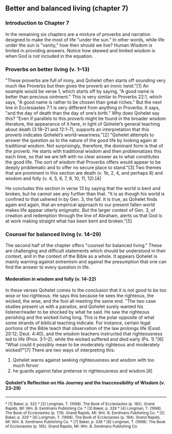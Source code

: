 ## Better and balanced living (chapter 7)

### Introduction to Chapter 7

In the remaining six chapters are a mixture of proverbs and narration designed to make the most of life "under the sun." In other words, while life under the sun is "vanity," how then should we live? Human Wisdom is limited in providing answers. Notice how skewed and limited wisdom is when God is not included in the equation.

### Proverbs on better living (v. 1–13)

"These proverbs are full of irony, and Qohelet often starts off sounding very much like Proverbs but then gives the proverb an ironic twist."[1] An example would be verse 1, which starts off by saying, "A good name is better than precious ointment." This is very similar to Proverbs 22:1, which says, "A good name is rather to be chosen than great riches." But the next line in Ecclesiastes 7:1 is very different from anything in Proverbs. It says, "and the day of death than the day of one’s birth." Why does Qohelet say this? "Even if parallels to this proverb might be found in the broader wisdom literature, the appearance of it here, in light of Qohelet’s general teaching about death (3:18–21 and 12:1–7), supports an interpretation that this proverb indicates Qohelet’s world-weariness."[2] "Qohelet attempts to answer the question as to the nature of the good life by looking again at traditional wisdom. Not surprisingly, therefore, the dominant form is that of the proverb. He starts with traditional wisdom and then problematizes this each time, so that we are left with no clear answer as to what constitutes the good life. The sort of wisdom that Proverbs offers would appear to be deeply problematic and to offer no secure place to stand."[3] Two themes that are prominent in this section are death (v. 1b, 2, 4, and perhaps 8) and wisdom and folly (v. 4, 5, 6, 7, 9, 10, 11, 12).[4]

He concludes this section in verse 13 by saying that the world is bent and broken, but he cannot see any further than that. "It is as though his world is confined to that ushered in by Gen. 3, the fall. It is true, as Qohelet finds again and again, that an empirical approach to our present fallen world makes life appear utterly enigmatic. But the larger context of Gen. 3, of creation and redemption through the line of Abraham, alerts us that God is at work making straight what has been bent and broken."[5]

### Counsel for balanced living (v. 14–29)

The second half of the chapter offers "counsel for balanced living." These are challenging and difficult statements which should be understood in their context, and in the context of the Bible as a whole. It appears Qohelet is mainly warning against extremism and against the presumption that one can find the answer to every question in life.

#### Moderation in wisdom and folly (v. 14–22)

In these verses Qohelet comes to the conclusion that it is not good to be too wise or too righteous. He says this because he sees the righteous, the wicked, the wise, and the fool all meeting the same end. "The two case studies present us with a paradox, and Qohelet surely wanted his listener/reader to be shocked by what he said. He saw the righteous perishing and the wicked living long. This is the polar opposite of what some strands of biblical teaching indicate. For instance, certain legal portions of the Bible teach that observation of the law prolongs life (Exod. 20:12; Deut. 4:40), and the wisdom teachers instructed that righteousness led to life (Prov. 3:1–2), while the wicked suffered and died early (Ps. 1)."[6] "What could it possibly mean to be moderately righteous and moderately wicked?"[7] There are two ways of interpreting this:

1. Qohelet warns against seeking righteousness and wisdom with too much fervor
2. he guards against false pretense in righteousness and wisdom.[8]

<!-- Qohelet refers to cursing others, but one cannot help reflecting on how close he has come to calling evil good and good evil (cf. Isa. 5:20). In Isa. 5 such people are described as wise in their own eyes and ripe for God’s judgment, his curse.
> Baker, p. 338-->

#### Qohelet’s Reflection on His Journey and the Inaccessibility of Wisdom (v. 23–29)

------------------------------------------------------------

<small>
* [1] Baker, p. 322
* [2] Longman, T. (1998). The Book of Ecclesiastes (p. 182). Grand Rapids, MI: Wm. B. Eerdmans Publishing Co.
* [3] Baker, p. 329
* [4] Longman, T. (1998). The Book of Ecclesiastes (p. 179). Grand Rapids, MI: Wm. B. Eerdmans Publishing Co.
* [5] Baker, p. 329
* [6] Longman, T. (1998). The Book of Ecclesiastes (p. 194). Grand Rapids, MI: Wm. B. Eerdmans Publishing Co.
* [7] Baker, p. 338
* [8] Longman, T. (1998). The Book of Ecclesiastes (p. 195). Grand Rapids, MI: Wm. B. Eerdmans Publishing Co.
</small>

